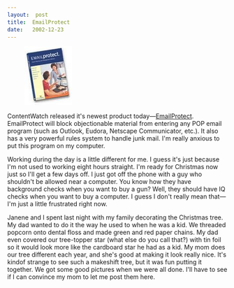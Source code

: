```yaml
---
layout:  post
title:  EmailProtect
date:   2002-12-23
---
```


<figure class="alignleft">
    <img src="/assets/images/2002-12-23-emailprotect.jpg" alt="EmailProtect" />
</figure>

ContentWatch released it's newest product today—[EmailProtect](http://www.qksrv.net/click-1180654-9960192). EmailProtect will block objectionable material from entering any POP email program (such as Outlook, Eudora, Netscape Communicator, etc.). It also has a very powerful rules system to handle junk mail. I'm really anxious to put this program on my computer.

Working during the day is a little different for me. I guess it's just because I'm not used to working eight hours straight. I'm ready for Christmas now just so I'll get a few days off. I just got off the phone with a guy who shouldn't be allowed near a computer. You know how they have background checks when you want to buy a gun? Well, they should have IQ checks when you want to buy a computer. I guess I don't really mean that—I'm just a little frustrated right now.

Janene and I spent last night with my family decorating the Christmas tree. My dad wanted to do it the way he used to when he was a kid. We threaded popcorn onto dental floss and made green and red paper chains. My dad even covered our tree-topper star (what else do you call that?) with tin foil so it would look more like the cardboard star he had as a kid. My mom does our tree different each year, and she's good at making it look really nice. It's kindof strange to see such a makeshift tree, but it was fun putting it together. We got some good pictures when we were all done. I'll have to see if I can convince my mom to let me post them here.